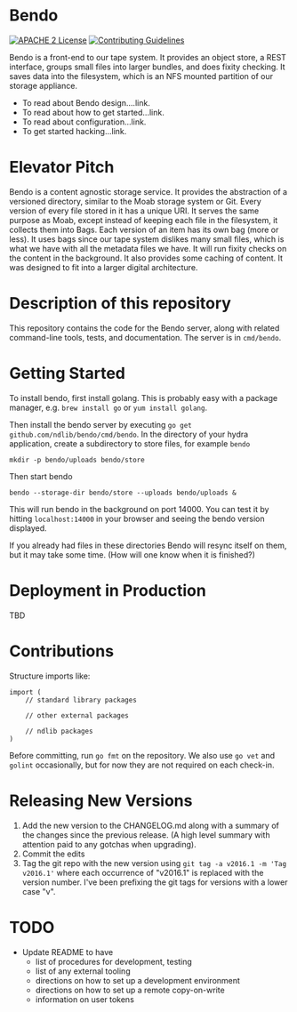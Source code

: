 Bendo
=====

[![APACHE 2
License](http://img.shields.io/badge/APACHE2-license-blue.svg)](./LICENSE)
[![Contributing
Guidelines](http://img.shields.io/badge/CONTRIBUTING-Guidelines-blue.svg)](./CONTRIBUTING.md)

Bendo is a front-end to our tape system.
It provides an object store, a REST interface, groups small files into larger bundles,
and does fixity checking.
It saves data into the filesystem, which is an NFS mounted partition of our storage appliance.

* To read about Bendo design....link.
* To read about how to get started...link.
* To read about configuration...link.
* To get started hacking...link.

# Elevator Pitch

Bendo is a content agnostic storage service.
It provides the abstraction of a versioned directory, similar to the Moab storage system or Git.
Every version of every file stored in it has a unique URI.
It serves the same purpose as Moab, except instead of keeping each file in the filesystem, it collects them into Bags.
Each version of an item has its own bag (more or less).
It uses bags since our tape system dislikes many small files, which is what we have with all the metadata files we have.
It will run fixity checks on the content in the background.
It also provides some caching of content.
It was designed to fit into a larger digital architecture.

# Description of this repository

This repository contains the code for the Bendo server, along with related command-line tools, tests, and documentation.
The server is in `cmd/bendo`.

# Getting Started

To install bendo, first install golang. This is probably easy with a package manager, e.g. `brew install go` or `yum install golang`.

Then install the bendo server by executing `go get github.com/ndlib/bendo/cmd/bendo`.
In the directory of your hydra application, create a subdirectory to store files, for example `bendo`

    mkdir -p bendo/uploads bendo/store

Then start bendo

    bendo --storage-dir bendo/store --uploads bendo/uploads &

This will run bendo in the background on port 14000. You can test it by hitting `localhost:14000` in your browser and seeing the bendo version displayed.

If you already had files in these directories Bendo will resync itself on them, but it may take some time. (How will one know when it is finished?)

# Deployment in Production

TBD

# Contributions

Structure imports like:

    import (
        // standard library packages

        // other external packages

        // ndlib packages
    )

Before committing, run `go fmt` on the repository.
We also use `go vet` and `golint` occasionally, but for now they are not required on each check-in.

# Releasing New Versions

1. Add the new version to the CHANGELOG.md along with a summary of the changes
   since the previous release. (A high level summary with attention paid to any
   gotchas when upgrading).
2. Commit the edits
3. Tag the git repo with the new version using `git tag -a v2016.1 -m 'Tag
   v2016.1'` where each occurrence of "v2016.1" is replaced with the version
   number. I've been prefixing the git tags for versions with a lower case "v".

# TODO

 * Update README to have
   - list of procedures for development, testing
   - list of any external tooling
   - directions on how to set up a development environment
   - directions on how to set up a remote copy-on-write
   - information on user tokens
